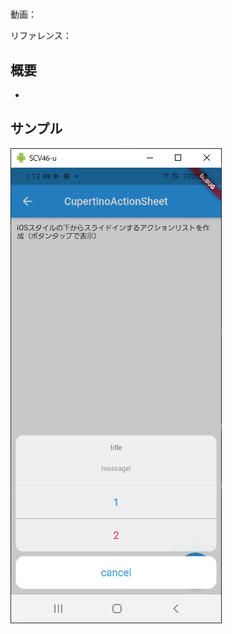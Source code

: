 #

動画：

リファレンス：

## 概要

-

## サンプル

![image-20210915011356057](img/%2363_CupertinoActionSheet/image-20210915011356057.png)
